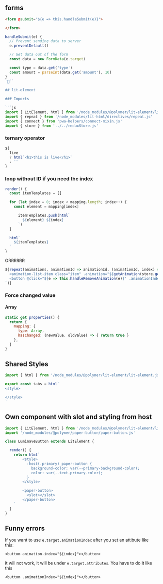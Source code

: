 ## forms

```html
<form @submit="${e => this.handleSubmit(e)}">

</form>
```

```js
handleSubmit(e) {
  // Prevent sending data to server
  e.preventDefault()

  // Get data out of the form
  const data = new FormData(e.target)

  const type = data.get('type')
  const amount = parseInt(data.get('amount'), 10)
}
```

## lit-element

### Imports

```js
import { LitElement, html } from '/node_modules/@polymer/lit-element/lit-element.js'
import { repeat } from '/node_modules/lit-html/directives/repeat.js'
import { connect } from 'pwa-helpers/connect-mixin.js'
import { store } from '../../reduxStore.js'
```

### ternary operator
```js
${
  live 
  ? html`<h1>this is live</h1>`
  : ''
}
```


### loop without ID if you need the index

```js
render() {
  const itemTemplates = []

  for (let index = 0; index < mapping.length; index++) {
    const element = mapping[index]

      itemTemplates.push(html`
        ${element} ${index}
      `)
  }

  html`
    ${itemTemplates}
  `
}

```

ORRRRRR

```js
${repeat(animations, animationId => animationId, (animationId, index) => html`
  <animation-list-item class="item" .animation="${getAnimation(store.getState(), { animationId })}"></animation-list-item>
  <button @click="${e => this.handleRemoveAnimation(e)}" .animationIndex="${index}">x</button>
`)}
```

### Force changed value

#### Array

```js
static get properties() {
  return {
    mapping: { 
      type: Array,
      hasChanged: (newValue, oldValue) => { return true }
    },
  }
}
```


## Shared Styles

```js
import { html } from '/node_modules/@polymer/lit-element/lit-element.js'

export const tabs = html`
<style>

</style>
`
```


## Own component with slot and styling from host

```js
import { LitElement, html } from '/node_modules/@polymer/lit-element/lit-element.js'
import '/node_modules/@polymer/paper-button/paper-button.js'

class LuminaveButton extends LitElement {

  render() {
    return html`
        <style>
          :host(.primary) paper-button {
            background-color: var(--primary-background-color);
            color: var(--text-primary-color);
          }
        </style>

        <paper-button>
          <slot></slot>
        </paper-button>
    `
  }
}
```


## Funny errors

If you want to use `e.target.animationIndex` after you set an attibute like this:

```
<button animation-index="${index}"></button>
```

it will not work, it will be under `e.target.attributes`. You have to do it like this

```
<button .animationIndex="${index}"></button>
```